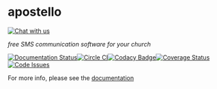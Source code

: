 # apostello

[![Chat with us](https://img.shields.io/badge/chat-slack-e01563.svg)](http://chat.church.io/)

*free SMS communication software for your church*

[![Documentation Status](https://readthedocs.org/projects/apostello/badge/?version=latest)](http://apostello.readthedocs.org/en/latest/?badge=latest)[![Circle CI](https://circleci.com/gh/monty5811/apostello.svg?style=svg)](https://circleci.com/gh/monty5811/apostello)[![Codacy Badge](https://api.codacy.com/project/badge/38dd43ee8d9643e9b9bfb063750b8485)](https://www.codacy.com/app/montgomery-dean97/apostello)[![Coverage Status](https://coveralls.io/repos/monty5811/apostello/badge.svg?branch=master&service=github)](https://coveralls.io/github/monty5811/apostello?branch=master)[![Code Issues](https://www.quantifiedcode.com/api/v1/project/742104b6d18f48c8a6fedf4e1c57c36a/badge.svg)](https://www.quantifiedcode.com/app/project/742104b6d18f48c8a6fedf4e1c57c36a)

For more info, please see the [documentation](https://apostello.readthedocs.org/)
